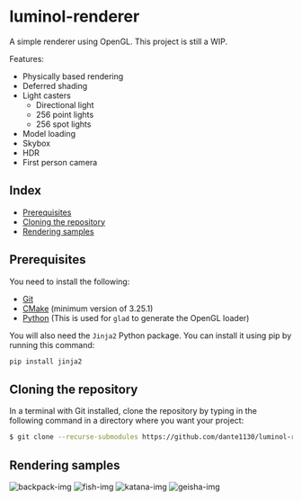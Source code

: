 # luminol-renderer

A simple renderer using OpenGL. This project is still a WIP.

Features:

- Physically based rendering
- Deferred shading
- Light casters
  - Directional light
  - 256 point lights
  - 256 spot lights
- Model loading
- Skybox
- HDR
- First person camera

## Index

* [Prerequisites](#prerequisites)
* [Cloning the repository](#cloning)
* [Rendering samples](#rendering-samples)

## Prerequisites

You need to install the following:

- [Git](https://git-scm.com/downloads)
- [CMake](https://cmake.org/download/) (minimum version of 3.25.1)
- [Python](https://www.python.org/downloads/) (This is used for `glad` to generate the OpenGL loader)

You will also need the `Jinja2` Python package. You can install it using pip by running this command:

```bash
pip install jinja2
```

## Cloning the repository

In a terminal with Git installed, clone the repository by typing in the following command in a directory where you want your project:

```bash
$ git clone --recurse-submodules https://github.com/dante1130/luminol-renderer
```

## Rendering samples

![backpack-img](https://i.imgur.com/45Uv648.png)
![fish-img](https://i.imgur.com/000SIRB.png)
![katana-img](https://i.imgur.com/LliKnfI.png)
![geisha-img](https://i.imgur.com/JiF8oLw.png)

